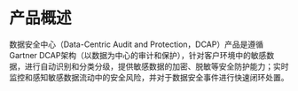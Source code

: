 # 产品概述

  数据安全中心（Data-Centric Audit and Protection，DCAP）产品是遵循Gartner DCAP架构（以数据为中心的审计和保护），针对客户环境中的敏感数据，进行自动识别和分类分级，提供敏感数据的加密、脱敏等安全防护能力；实时监控和感知敏感数据流动中的安全风险，并对于数据安全事件进行快速闭环处置。

 

